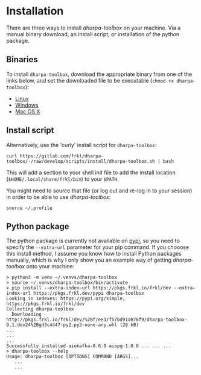 # Installation

There are three ways to install *dharpa-toolbox* on your machine. Via a manual binary download, an install script, or installation of the python package.

## Binaries

To install `dharpa-toolbox`, download the appropriate binary from one of the links below, and set the downloaded file to be executable (``chmod +x dharpa-toolbox``):

  - [Linux](https://s3-eu-west-1.amazonaws.com/dev.dl.frkl.io/linux-gnu/dharpa-toolbox)
  - [Windows](https://s3-eu-west-1.amazonaws.com/dev.dl.frkl.io/windows/dharpa-toolbox.exe)
  - [Mac OS X](https://s3-eu-west-1.amazonaws.com/dev.dl.frkl.io/darwin/dharpa-toolbox)


## Install script

Alternatively, use the 'curly' install script for `dharpa-toolbox`:

``` console
curl https://gitlab.com/frkl/dharpa-toolbox/-/raw/develop/scripts/install/dharpa-toolbox.sh | bash
```


This will add a section to your shell init file to add the install location (``$HOME/.local/share/frkl/bin``) to your ``$PATH``.

You might need to source that file (or log out and re-log in to your session) in order to be able to use *dharpa-toolbox*:

``` console
source ~/.profile
```


## Python package

The python package is currently not available on [pypi](https://pypi.org), so you need to specify the ``--extra-url`` parameter for your pip command. If you chooose this install method, I assume you know how to install Python packages manually, which is why I only show you an example way of getting *dharpa-toolbox* onto your machine:

``` console
> python3 -m venv ~/.venvs/dharpa-toolbox
> source ~/.venvs/dharpa-toolbox/bin/activate
> pip install --extra-index-url https://pkgs.frkl.io/frkl/dev --extra-index-url https://pkgs.frkl.dev/pypi dharpa-toolbox
Looking in indexes: https://pypi.org/simple, https://pkgs.frkl.io/frkl/dev
Collecting dharpa-toolbox
  Downloading http://pkgs.frkl.io/frkl/dev/%2Bf/ee3/f57bd91a076f9/dharpa-toolbox-0.1.dev24%2Bgd3c4447-py2.py3-none-any.whl (28 kB)
...
...
...
Successfully installed aiokafka-0.6.0 aiopg-1.0.0 ... ... ...
> dharpa-toolbox --help
Usage: dharpa-toolbox [OPTIONS] COMMAND [ARGS]...
   ...
   ...
```
